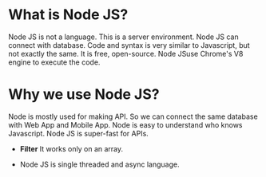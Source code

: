 # What is Node JS?
Node JS is not a language. This is a server environment. Node JS can connect with database. Code and syntax is very similar to Javascript, but not exactly the same. It is free, open-source. Node JSuse Chrome's V8 engine to execute the code.
# Why we use Node JS?
Node is mostly used for making API. So we can connect the same database with Web App and Mobile App. Node is easy to understand who knows Javascript. Node JS is super-fast for APIs.

* **Filter** It works only on an array.

* Node JS is single threaded and async language.